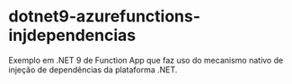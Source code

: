 # dotnet9-azurefunctions-injdependencias
Exemplo em .NET 9 de Function App que faz uso do mecanismo nativo de injeção de dependências da plataforma .NET.
